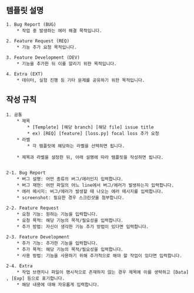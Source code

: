 ## 템플릿 설명

    1. Bug Report (BUG)
        * 작업 중 발생하는 에러 해결 목적입니다.

    2. Feature Request (REQ)
        * 기능 추가 요청 목적입니다.

    3. Feature Development (DEV)
        * 기능을 추가한 뒤 이를 알리기 위한 목적입니다.
    
    4. Extra (EXT)
        * 데이터, 실험 진행 등 기타 문제를 공유하기 위한 목적입니다.

## 작성 규칙

    1. 공통
        * 제목
            * [Templete] [해당 branch] [해당 file] issue title
            * ex) [REQ] [feature] [loss.py] focal loss 추가 요청
        * 라벨
            * 각 템플릿에 해당하는 라벨을 선택하면 됩니다.
        
        * 제목과 라벨을 설정한 뒤, 아래 설명에 따라 템플릿을 작성하면 됩니다.


    2-1. Bug Report 
        * 버그 설명: 어떤 종류의 버그/에러인지 입력합니다.
        * 버그 재현: 어떤 파일의 어느 line에서 버그/에러가 발생하는지 입력합니다.
        * 에러 메시지: 버그/에러가 발생할 때 나오는 에러 메시지를 입력합니다.
        * screenshot: 필요한 경우 스크린샷을 첨부합니다.

    2-2. Feature Request
        * 요청 기능: 원하는 기능을 입력합니다.
        * 요청 목적: 해당 기능의 목적/필요성을 입력합니다.
        * 추가 방법: 자신이 생각한 기능 추가 방법이 있다면 입력합니다.  

    2-3. Feature Development
        * 추가 기능: 추가한 기능을 입력합니다.
        * 추가 목적: 해당 기능의 목적/필요성을 입력합니다.
        * 사용 방법: 기능을 사용하기 위해 추가적으로 해야 할 작업이 있다면 입력합니다.
    
    2-4. Extra
        * 작업 브랜치나 파일이 명시적으로 존재하지 않는 경우 제목에 이를 생략하고 [Data] , [Exp] 등으로 표기합니다.
		* 해당 내용에 대해 자유롭게 입력합니다.